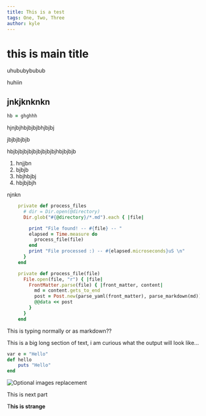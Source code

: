 ```yaml
---
title: This is a test
tags: One, Two, Three
author: kyle
---
```


# this is main title

uhububybubub

huhiin

## jnkjknknkn

```ruby
hb = ghghhh
```



hjnjbjhbjbjbjbhjbjbj

jbjbjbjbjb

hbjbjbjbjbjbjbjbjbjbjhbjbjbjb

1. hnjjbn
2. bjbjb
3. hbjhbjbj
4. hbjbjbjh

njnkn

```ruby
    private def process_files
      # dir = Dir.open(@directory)
      Dir.glob("#{@directory}/*.md").each { |file|

        print "File found! -- #{file} -- "
        elapsed = Time.measure do
          process_file(file)
        end
        print "File processed :) -- #{elapsed.microseconds}uS \n"
      }
    end

    private def process_file(file)
      File.open(file, "r") { |file|
        FrontMatter.parse(file) { |front_matter, content|
          md = content.gets_to_end
          post = Post.new(parse_yaml(front_matter), parse_markdown(md))
          @@data << post
        }
      }
    end
```





This is typing normally or as markdown??

This is a big long section of text, i am curious what the output will look like...

```Ruby
var e = "Hello"
def hello 
    puts "Hello"
end
```

![](\images\0CFAAA9D-DBF1-4EB7-8353-A0FCA6768F14.jpg "Optional images replacement")





This is next part





T**his is strange**